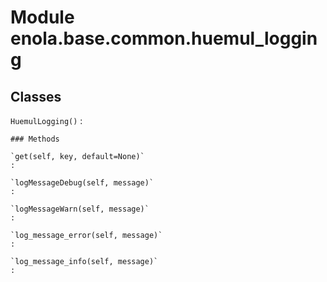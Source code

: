 Module enola.base.common.huemul_logging
=======================================

Classes
-------

`HuemulLogging()`
:   

    ### Methods

    `get(self, key, default=None)`
    :

    `logMessageDebug(self, message)`
    :

    `logMessageWarn(self, message)`
    :

    `log_message_error(self, message)`
    :

    `log_message_info(self, message)`
    :